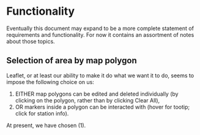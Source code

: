 # Functionality

Eventually this document may expand to be a more complete statement of
requirements and functionality. For now it contains an assortment of notes
about those topics.

## Selection of area by map polygon

Leaflet, or at least our ability to make it do what we want it to do, seems to
impose the following choice on us:

1. EITHER map polygons can be edited and deleted individually (by clicking on
   the polygon, rather than by clicking Clear All),
2. OR markers inside a polygon can be interacted with (hover for tootip;
   click for station info).

At present, we have chosen (1).
